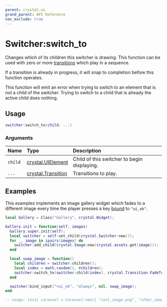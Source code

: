 ```yaml
---
parent: crystal.ui
grand_parent: API Reference
nav_exclude: true
---
```


# Switcher:switch_to

Changes which of its children this switcher is drawing. This function can be used with zero or more [transitions](transition) which play in a sequence.

If a transition is already in progress, it will snap to completion before this function operates.

This function will emit an error when trying to switch to an element that is not a child of the switcher. Trying to switch to a child that is already the active child does nothing.

## Usage

```lua
switcher:switch_to(child, ...)
```

### Arguments

| Name    | Type                                                | Description                                 |
| :------ | :-------------------------------------------------- | :------------------------------------------ |
| `child` | [crystal.UIElement](ui_element)                     | Child of this switcher to begin displaying. |
| `...`   | [crystal.Transition](/crystal/api/scene/transition) | Transitions to play.                        |

## Examples

This examples implements an image gallery widget which fades to a different image every time the player presses a key [bound](/crystal/api/input/input_player_set_bindings) to `"ui_ok"`.

```lua
local Gallery = Class("Gallery", crystal.Widget);

Gallery.init = function(self, images)
  Gallery.super.init(self);
  local switcher = self:set_child(crystal.Switcher:new());
  for _, image in ipairs(images) do
    switcher:add_child(crystal.Image:new(crystal.assets.get(image)));
  end

  local swap_image = function()
    local children = switcher:children();
    local index = math.random(1, #children);
    switcher:switch_to(switcher:child(index), crystal.Transition.FadeToBlack:new(), crystal.Transition.FadeFromBlack:new());
  end

  switcher:bind_input("+ui_ok", "always", nil, swap_image);
end

-- usage: local carousel = Carousel:new({ "cool_image.png", "other_image.png", "last_image.png" });
```
